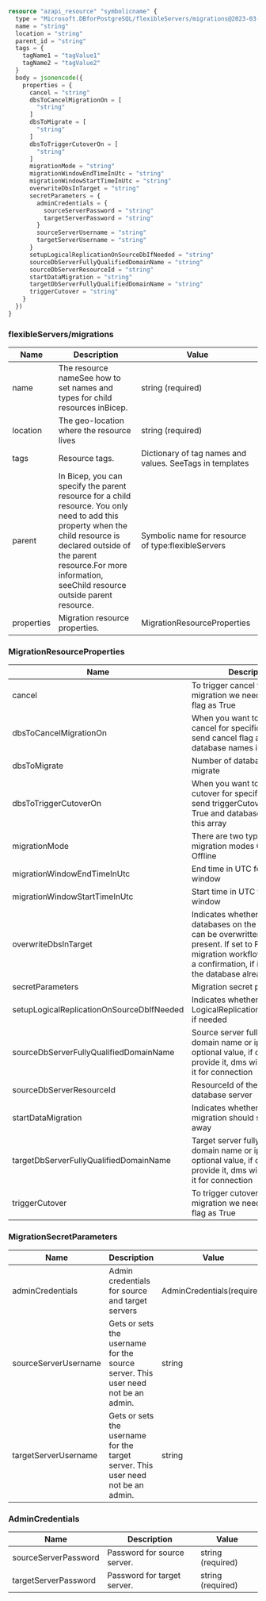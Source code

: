 ```terraform
resource "azapi_resource" "symbolicname" {
  type = "Microsoft.DBforPostgreSQL/flexibleServers/migrations@2023-03-01-preview"
  name = "string"
  location = "string"
  parent_id = "string"
  tags = {
    tagName1 = "tagValue1"
    tagName2 = "tagValue2"
  }
  body = jsonencode({
    properties = {
      cancel = "string"
      dbsToCancelMigrationOn = [
        "string"
      ]
      dbsToMigrate = [
        "string"
      ]
      dbsToTriggerCutoverOn = [
        "string"
      ]
      migrationMode = "string"
      migrationWindowEndTimeInUtc = "string"
      migrationWindowStartTimeInUtc = "string"
      overwriteDbsInTarget = "string"
      secretParameters = {
        adminCredentials = {
          sourceServerPassword = "string"
          targetServerPassword = "string"
        }
        sourceServerUsername = "string"
        targetServerUsername = "string"
      }
      setupLogicalReplicationOnSourceDbIfNeeded = "string"
      sourceDbServerFullyQualifiedDomainName = "string"
      sourceDbServerResourceId = "string"
      startDataMigration = "string"
      targetDbServerFullyQualifiedDomainName = "string"
      triggerCutover = "string"
    }
  })
}

```

### flexibleServers/migrations

| Name | Description | Value |
|-|-|-|
| name | The resource nameSee how to set names and types for child resources inBicep. | string (required) |
| location | The geo-location where the resource lives | string (required) |
| tags | Resource tags. | Dictionary of tag names and values. SeeTags in templates |
| parent | In Bicep, you can specify the parent resource for a child resource. You only need to add this property when the child resource is declared outside of the parent resource.For more information, seeChild resource outside parent resource. | Symbolic name for resource of type:flexibleServers |
| properties | Migration resource properties. | MigrationResourceProperties |


### MigrationResourceProperties

| Name | Description | Value |
|-|-|-|
| cancel | To trigger cancel for entire migration we need to send this flag as True | 'False''True' |
| dbsToCancelMigrationOn | When you want to trigger cancel for specific databases send cancel flag as True and database names in this array | string[] |
| dbsToMigrate | Number of databases to migrate | string[] |
| dbsToTriggerCutoverOn | When you want to trigger cutover for specific databases send triggerCutover flag as True and database names in this array | string[] |
| migrationMode | There are two types of migration modes Online and Offline | 'Offline''Online' |
| migrationWindowEndTimeInUtc | End time in UTC for migration window | string |
| migrationWindowStartTimeInUtc | Start time in UTC for migration window | string |
| overwriteDbsInTarget | Indicates whether the databases on the target server can be overwritten, if already present. If set to False, the migration workflow will wait for a confirmation, if it detects that the database already exists. | 'False''True' |
| secretParameters | Migration secret parameters | MigrationSecretParameters |
| setupLogicalReplicationOnSourceDbIfNeeded | Indicates whether to setup LogicalReplicationOnSourceDb, if needed | 'False''True' |
| sourceDbServerFullyQualifiedDomainName | Source server fully qualified domain name or ip. It is a optional value, if customer provide it, dms will always use it for connection | string |
| sourceDbServerResourceId | ResourceId of the source database server | string |
| startDataMigration | Indicates whether the data migration should start right away | 'False''True' |
| targetDbServerFullyQualifiedDomainName | Target server fully qualified domain name or ip. It is a optional value, if customer provide it, dms will always use it for connection | string |
| triggerCutover | To trigger cutover for entire migration we need to send this flag as True | 'False''True' |


### MigrationSecretParameters

| Name | Description | Value |
|-|-|-|
| adminCredentials | Admin credentials for source and target servers | AdminCredentials(required) |
| sourceServerUsername | Gets or sets the username for the source server. This user need not be an admin. | string |
| targetServerUsername | Gets or sets the username for the target server. This user need not be an admin. | string |


### AdminCredentials

| Name | Description | Value |
|-|-|-|
| sourceServerPassword | Password for source server. | string (required) |
| targetServerPassword | Password for target server. | string (required) |


